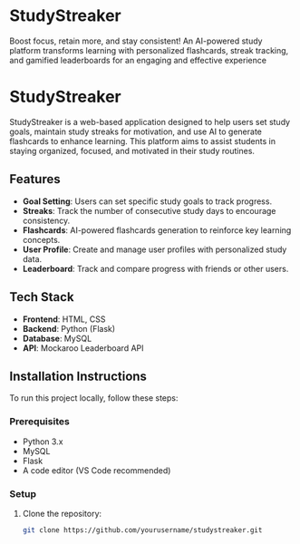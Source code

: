 # StudyStreaker
Boost focus, retain more, and stay consistent! An AI-powered study platform transforms learning with personalized flashcards, streak tracking, and gamified leaderboards for an engaging and effective experience
# StudyStreaker

StudyStreaker is a web-based application designed to help users set study goals, maintain study streaks for motivation, and use AI to generate flashcards to enhance learning. This platform aims to assist students in staying organized, focused, and motivated in their study routines.

## Features
- **Goal Setting**: Users can set specific study goals to track progress.
- **Streaks**: Track the number of consecutive study days to encourage consistency.
- **Flashcards**: AI-powered flashcards generation to reinforce key learning concepts.
- **User Profile**: Create and manage user profiles with personalized study data.
- **Leaderboard**: Track and compare progress with friends or other users.

## Tech Stack
- **Frontend**: HTML, CSS
- **Backend**: Python (Flask)
- **Database**: MySQL
- **API**: Mockaroo Leaderboard API

## Installation Instructions

To run this project locally, follow these steps:

### Prerequisites
- Python 3.x
- MySQL
- Flask
- A code editor (VS Code recommended)

### Setup
1. Clone the repository:
   ```bash
   git clone https://github.com/yourusername/studystreaker.git
